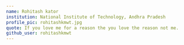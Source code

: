 ```yaml
---
name: Rohitash kator
institution: National Institute of Technology, Andhra Pradesh
profile_pic: rohitashkmwt.jpg
quote: If you love me for a reason the you love the reason not me. 
github_user: rohitashkmwt
---
```

